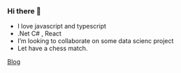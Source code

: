 ### Hi there 👋

- I love javascript and typescript 
- .Net C# , React
- I’m looking to collaborate on some data scienc project
- Let have a chess match.


<!--
**issnoe/issnoe** is a ✨ _special_ ✨ repository because its `README.md` (this file) appears on your GitHub profile.

Here are some ideas to get you started:

- 🔭 I’m currently working on ...
- 🌱 I’m currently learning ...
- 👯 I’m looking to collaborate on ...
- 🤔 I’m looking for help with ...
- 💬 Ask me about ...
- 📫 How to reach me: ...
- 😄 Pronouns: ...
- ⚡ Fun fact: ...
-->
[Blog](https://bitacora-roan.vercel.app/blog)
